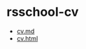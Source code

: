 # rsschool-cv
+ [cv.md](https://sadbuthappy33.github.io/rsschool-cv/cv)
+ [cv.html](https://sadbuthappy33.github.io/rsschool-cv)
